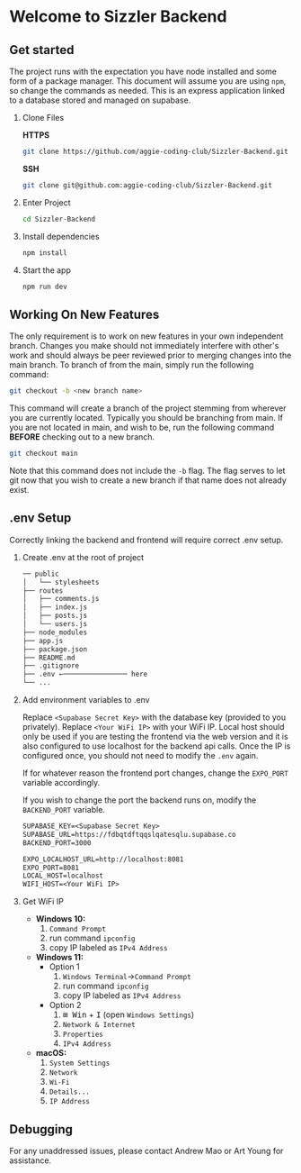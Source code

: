 # Welcome to Sizzler Backend

## Get started

The project runs with the expectation you have node installed and some form of a package manager. This document will assume you are using `npm`, so change the commands as needed. This is an express application linked to a database stored and managed on supabase.

1. Clone Files

   **HTTPS**

   ```bash
   git clone https://github.com/aggie-coding-club/Sizzler-Backend.git
   ```

   **SSH**

   ```bash
   git clone git@github.com:aggie-coding-club/Sizzler-Backend.git
   ```

2. Enter Project

   ```bash
   cd Sizzler-Backend
   ```

3. Install dependencies

   ```bash
   npm install
   ```

4. Start the app

   ```bash
   npm run dev
   ```

## Working On New Features

   The only requirement is to work on new features in your own independent branch. Changes you make should not immediately interfere with other's work and should always be peer reviewed prior to merging changes into the main branch. To branch of from the main, simply run the following command:

   ```bash
   git checkout -b <new branch name>
   ```

   This command will create a branch of the project stemming from wherever you are currently located. Typically you should be branching from main. If you are not located in main, and wish to be, run the following command **BEFORE** checking out to a new branch.

   ```bash
   git checkout main
   ```

   Note that this command does not include the `-b` flag. The flag serves to let git now that you wish to create a new branch if that name does not already exist.

## .env Setup

Correctly linking the backend and frontend will require correct .env setup.

1. Create .env at the root of project

   ```bash
   ── public
   │   └── stylesheets
   ├── routes
   │   ├── comments.js
   │   ├── index.js
   │   ├── posts.js
   │   └── users.js
   ├── node_modules
   ├── app.js
   ├── package.json
   ├── README.md
   ├── .gitignore
   ├── .env ←──────────────── here
   └── ...
   ```

2. Add environment variables to .env

   Replace `<Supabase Secret Key>` with the database key (provided to you privately). Replace `<Your WiFi IP>` with your WiFi IP. Local host should only be used if you are testing the frontend via the web version and it is also configured to use localhost for the backend api calls. Once the IP is configured once, you should not need to modify the `.env` again.

   If for whatever reason the frontend port changes, change the `EXPO_PORT` variable accordingly.

   If you wish to change the port the backend runs on, modify the `BACKEND_PORT` variable.

   ```txt
   SUPABASE_KEY=<Supabase Secret Key>
   SUPABASE_URL=https://fdbqtdftqqslqatesqlu.supabase.co
   BACKEND_PORT=3000

   EXPO_LOCALHOST_URL=http://localhost:8081
   EXPO_PORT=8081
   LOCAL_HOST=localhost
   WIFI_HOST=<Your WiFi IP>
   ```

3. Get WiFi IP

   - **Windows 10:**
     1. `Command Prompt`
     2. run command `ipconfig`
     3. copy IP labeled as `IPv4 Address`
   - **Windows 11:**
     - Option 1
       1. `Windows Terminal`→`Command Prompt`
       2. run command `ipconfig`
       3. copy IP labeled as `IPv4 Address`
     - Option 2
       1. <kbd>⊞ Win</kbd> + <kbd>I</kbd> (open `Windows Settings`)
       2. `Network & Internet`
       3. `Properties`
       4. `IPv4 Address`
   - **macOS:**
     1. `System Settings`
     2. `Network`
     3. `Wi-Fi`
     4. `Details...`
     5. `IP Address`

## Debugging

For any unaddressed issues, please contact Andrew Mao or Art Young for assistance.
